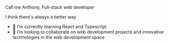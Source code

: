 Call me Anthony,
Full-stack web developer

I think there's always a better way

- 🌱 I’m currently learning React and Typescript
- 👯 I’m looking to collaborate on web development projects and innovative technologies in the web development space

